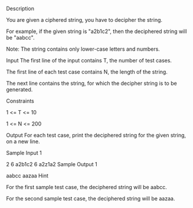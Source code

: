 Description

You are given a ciphered string, you have to decipher the string.

For example, if the given string is "a2b1c2", then the deciphered string will be "aabcc".

Note: The string contains only lower-case letters and numbers.


Input
The first line of the input contains T, the number of test cases.

The first line of each test case contains N, the length of the string.

The next line contains the string, for which the decipher string is to be generated.

Constraints

1 <= T <= 10

1 <= N <= 200


Output
For each test case, print the deciphered string for the given string, on a new line.


Sample Input 1 

2
6
a2b1c2
6
a2z1a2
Sample Output 1

aabcc
aazaa
Hint

For the first sample test case, the deciphered string will be aabcc.

For the second sample test case, the deciphered string will be aazaa.